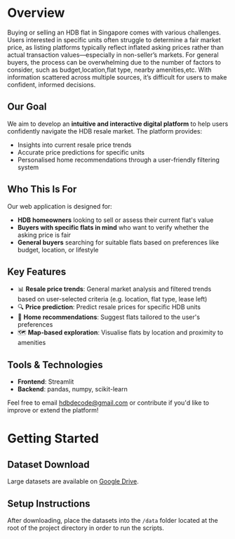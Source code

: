 # Overview 
Buying or selling an HDB flat in Singapore comes with various challenges. 
Users interested in specific units often struggle to determine a fair market price, as listing platforms typically reflect inflated asking prices rather than actual transaction values—especially in non-seller’s markets. For general buyers, the process can be overwhelming due to the number of factors to consider, such as budget,location,flat type, nearby amenities,etc.
With information scattered across multiple sources, it’s difficult for users to make confident, informed decisions.


## Our Goal

We aim to develop an **intuitive and interactive digital platform** to help users confidently navigate the HDB resale market. The platform provides:
- Insights into current resale price trends
- Accurate price predictions for specific units
- Personalised home recommendations through a user-friendly filtering system

## Who This Is For

Our web application is designed for:
- **HDB homeowners** looking to sell or assess their current flat's value  
- **Buyers with specific flats in mind** who want to verify whether the asking price is fair  
- **General buyers** searching for suitable flats based on preferences like budget, location, or lifestyle

## Key Features

- 📊 **Resale price trends**: General market analysis and filtered trends based on user-selected criteria (e.g. location, flat type, lease left)  
- 🔍 **Price prediction**: Predict resale prices for specific HDB units  
- 🏡 **Home recommendations**: Suggest flats tailored to the user's preferences  
- 🗺️ **Map-based exploration**: Visualise flats by location and proximity to amenities

## Tools & Technologies

- **Frontend**: Streamlit  
- **Backend**: pandas, numpy, scikit-learn  

Feel free to email hdbdecode@gmail.com or contribute if you'd like to improve or extend the platform!

# Getting Started
##  Dataset Download
Large datasets are available on [Google Drive](https://drive.google.com/drive/folders/1da-2bW0eXB41yyAi8cQMKaaZb4EyZ61h?usp=sharing).

##  Setup Instructions
After downloading, place the datasets into the `/data` folder located at the root of the project directory in order to run the scripts.





